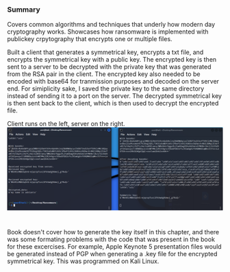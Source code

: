 ### Summary

Covers common algorithms and techniques that underly how modern day cryptography works.
Showcases how ransomware is implemented with publickey crpytography that encrypts one or multiple files. 

Built a client that generates a symmetrical key, encrypts a txt file, and encrypts the symmetrical key with a public key. 
The encrypted key is then sent to a server to be decrypted with the private key that was generated from the RSA pair in the client. 
The encrypted key also needed to be encoded with base64 for tranmission purposes and decoded on the server end.
For simiplicity sake, I saved the private key to the same directory instead of sending it to a port on the server. 
The decrypted symmetrical key is then sent back to the client, which is then used to decrypt the encrypted file.

Client runs on the left, server on the right.
![](./images/commandlineoutput.PNG)
#
Book doesn't cover how to generate the key itself in this chapter, and there was some formating problems with the code
that was present in the book for these excercises. For example, Apple Keynote 5 presentation files
would be generated instead of PGP when generating a .key file for the encrypted symmetrical key. This was programmed on Kali Linux.
